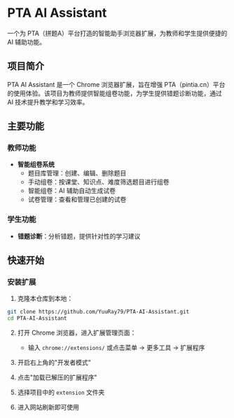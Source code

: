 # PTA AI Assistant

一个为 PTA（拼题A）平台打造的智能助手浏览器扩展，为教师和学生提供便捷的 AI 辅助功能。

## 项目简介

PTA AI Assistant 是一个 Chrome 浏览器扩展，旨在增强 PTA（pintia.cn）平台的使用体验。该项目为教师提供智能组卷功能，为学生提供错题诊断功能，通过 AI 技术提升教学和学习效率。

## 主要功能

### 教师功能
- **智能组卷系统**
  - 题目库管理：创建、编辑、删除题目
  - 手动组卷：按课堂、知识点、难度筛选题目进行组卷
  - 智能组卷：AI 辅助自动生成试卷
  - 试卷管理：查看和管理已创建的试卷

### 学生功能
- **错题诊断**：分析错题，提供针对性的学习建议


## 快速开始

### 安装扩展

1. 克隆本仓库到本地：
```bash
git clone https://github.com/YuuRay79/PTA-AI-Assistant.git
cd PTA-AI-Assistant
```

2. 打开 Chrome 浏览器，进入扩展管理页面：
   - 输入 `chrome://extensions/` 或点击菜单 → 更多工具 → 扩展程序

3. 开启右上角的"开发者模式"

4. 点击"加载已解压的扩展程序"

5. 选择项目中的 `extension` 文件夹

6. 进入网站刷新即可使用
